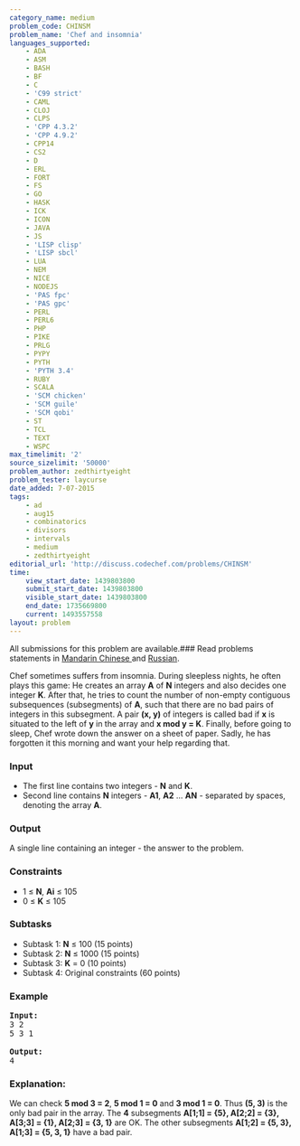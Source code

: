 ```yaml
---
category_name: medium
problem_code: CHINSM
problem_name: 'Chef and insomnia'
languages_supported:
    - ADA
    - ASM
    - BASH
    - BF
    - C
    - 'C99 strict'
    - CAML
    - CLOJ
    - CLPS
    - 'CPP 4.3.2'
    - 'CPP 4.9.2'
    - CPP14
    - CS2
    - D
    - ERL
    - FORT
    - FS
    - GO
    - HASK
    - ICK
    - ICON
    - JAVA
    - JS
    - 'LISP clisp'
    - 'LISP sbcl'
    - LUA
    - NEM
    - NICE
    - NODEJS
    - 'PAS fpc'
    - 'PAS gpc'
    - PERL
    - PERL6
    - PHP
    - PIKE
    - PRLG
    - PYPY
    - PYTH
    - 'PYTH 3.4'
    - RUBY
    - SCALA
    - 'SCM chicken'
    - 'SCM guile'
    - 'SCM qobi'
    - ST
    - TCL
    - TEXT
    - WSPC
max_timelimit: '2'
source_sizelimit: '50000'
problem_author: zedthirtyeight
problem_tester: laycurse
date_added: 7-07-2015
tags:
    - ad
    - aug15
    - combinatorics
    - divisors
    - intervals
    - medium
    - zedthirtyeight
editorial_url: 'http://discuss.codechef.com/problems/CHINSM'
time:
    view_start_date: 1439803800
    submit_start_date: 1439803800
    visible_start_date: 1439803800
    end_date: 1735669800
    current: 1493557558
layout: problem
---
```

All submissions for this problem are available.###  Read problems statements in [Mandarin Chinese ](http://www.codechef.com/download/translated/AUG15/mandarin/CHINSM.pdf) and [Russian](http://www.codechef.com/download/translated/AUG15/russian/CHINSM.pdf).

Chef sometimes suffers from insomnia. During sleepless nights, he often plays this game: He creates an array **A** of **N** integers and also decides one integer **K**. After that, he tries to count the number of non-empty contiguous subsequences (subsegments) of **A**, such that there are no bad pairs of integers in this subsegment. A pair **(x, y)** of integers is called bad if **x** is situated to the left of **y** in the array and **x mod y = K**. Finally, before going to sleep, Chef wrote down the answer on a sheet of paper. Sadly, he has forgotten it this morning and want your help regarding that.

### Input

- The first line contains two integers - **N** and **K**.
- Second line contains **N** integers - **A1**, **A2** ... **AN** - separated by spaces, denoting the array **A**.

### Output

A single line containing an integer - the answer to the problem.

### Constraints

- 1 ≤ **N**, **Ai** ≤ 105
- 0 ≤ **K** ≤ 105

### Subtasks

- Subtask 1: **N** ≤ 100 (15 points)
- Subtask 2: **N** ≤ 1000 (15 points)
- Subtask 3: **K** = 0 (10 points)
- Subtask 4: Original constraints (60 points)

### Example

<pre><b>Input:</b>
3 2
5 3 1

<b>Output:</b>
4
</pre>
### Explanation:

We can check **5 mod 3 = 2**, **5 mod 1 = 0** and **3 mod 1 = 0**. Thus **(5, 3)** is the only bad pair in the array. The **4** subsegments **A\[1;1\] = {5}, A\[2;2\] = {3}, A\[3;3\] = {1}, A\[2;3\] = {3, 1}** are OK. The other subsegments **A\[1;2\] = {5, 3}, A\[1;3\] = {5, 3, 1}** have a bad pair.
